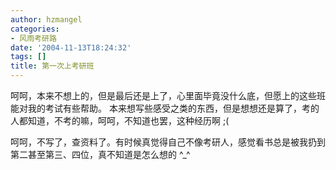 ```yaml
---
author: hzmangel
categories:
- 风雨考研路
date: '2004-11-13T18:24:32'
tags: []
title: 第一次上考研班
---
```

呵呵，本来不想上的，但是最后还是上了，心里面毕竟没什么底，但愿上的这些班能对我的考试有些帮助。
本来想写些感受之类的东西，但是想想还是算了，考的人都知道，不考的嘛，呵呵，不知道也罢，这种经历啊 ;(

呵呵，不写了，查资料了。有时候真觉得自己不像考研人，感觉看书总是被我扔到第二甚至第三、四位，真不知道是怎么想的 ^_^